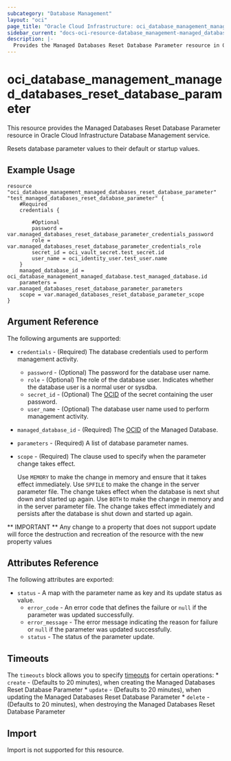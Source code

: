 ```yaml
---
subcategory: "Database Management"
layout: "oci"
page_title: "Oracle Cloud Infrastructure: oci_database_management_managed_databases_reset_database_parameter"
sidebar_current: "docs-oci-resource-database_management-managed_databases_reset_database_parameter"
description: |-
  Provides the Managed Databases Reset Database Parameter resource in Oracle Cloud Infrastructure Database Management service
---
```


# oci_database_management_managed_databases_reset_database_parameter
This resource provides the Managed Databases Reset Database Parameter resource in Oracle Cloud Infrastructure Database Management service.

Resets database parameter values to their default or startup values.


## Example Usage

```hcl
resource "oci_database_management_managed_databases_reset_database_parameter" "test_managed_databases_reset_database_parameter" {
	#Required
	credentials {

		#Optional
		password = var.managed_databases_reset_database_parameter_credentials_password
		role = var.managed_databases_reset_database_parameter_credentials_role
		secret_id = oci_vault_secret.test_secret.id
		user_name = oci_identity_user.test_user.name
	}
	managed_database_id = oci_database_management_managed_database.test_managed_database.id
	parameters = var.managed_databases_reset_database_parameter_parameters
	scope = var.managed_databases_reset_database_parameter_scope
}
```

## Argument Reference

The following arguments are supported:

* `credentials` - (Required) The database credentials used to perform management activity.
	* `password` - (Optional) The password for the database user name. 
	* `role` - (Optional) The role of the database user. Indicates whether the database user is a normal user or sysdba.
	* `secret_id` - (Optional) The [OCID](https://docs.cloud.oracle.com/iaas/Content/General/Concepts/identifiers.htm) of the secret containing the user password.
	* `user_name` - (Optional) The database user name used to perform management activity. 
* `managed_database_id` - (Required) The [OCID](https://docs.cloud.oracle.com/iaas/Content/General/Concepts/identifiers.htm) of the Managed Database.
* `parameters` - (Required) A list of database parameter names.
* `scope` - (Required) The clause used to specify when the parameter change takes effect.

	Use `MEMORY` to make the change in memory and ensure that it takes effect immediately. Use `SPFILE` to make the change in the server parameter file. The change takes effect when the database is next shut down and started up again. Use `BOTH` to make the change in memory and in the server parameter file. The change takes effect immediately and persists after the database is shut down and started up again. 


** IMPORTANT **
Any change to a property that does not support update will force the destruction and recreation of the resource with the new property values

## Attributes Reference

The following attributes are exported:

* `status` - A map with the parameter name as key and its update status as value. 
	* `error_code` - An error code that defines the failure or `null` if the parameter was updated successfully. 
	* `error_message` - The error message indicating the reason for failure or `null` if the parameter was updated successfully. 
	* `status` - The status of the parameter update.

## Timeouts

The `timeouts` block allows you to specify [timeouts](https://registry.terraform.io/providers/oracle/oci/latest/docs/guides/changing_timeouts) for certain operations:
	* `create` - (Defaults to 20 minutes), when creating the Managed Databases Reset Database Parameter
	* `update` - (Defaults to 20 minutes), when updating the Managed Databases Reset Database Parameter
	* `delete` - (Defaults to 20 minutes), when destroying the Managed Databases Reset Database Parameter


## Import

Import is not supported for this resource.

